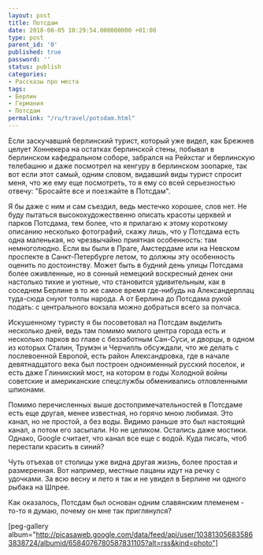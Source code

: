 ```yaml
---
layout: post
title: Потсдам
date: 2018-08-05 10:29:54.000000000 +01:00
type: post
parent_id: '0'
published: true
password: ''
status: publish
categories:
- Рассказы про места
tags:
- Берлин
- Германия
- Потсдам
permalink: "/ru/travel/potsdam.html"
---
```

Если заскучавший берлинский турист, который уже видел, как Брежнев целует Хоннекера на остатках берлинской стены, побывал в берлинском кафедральном соборе, забрался на Рейхстаг и берлинскую телебашню и даже посмотрел на кенгуру в берлинском зоопарке, так вот если этот самый, одним словом, видавший виды турист спросит меня, что же ему еще посмотреть, то я ему со всей серьезностью отвечу: "Бросайте все и поезжайте в Потсдам".

Я бы даже с ним и сам съездил, ведь местечко хорошее, слов нет. Не буду пытаться высокохудожественно описать красоты церквей и парков Потсдама, тем более, что я прилагаю к этому короткому описанию несколько фотографий, скажу лишь, что у Потсдама есть одна маленькая, но чрезвычайно приятная особенность: там немноголюдно. Если вы были в Праге, Амстердаме или на Невском проспекте в Санкт-Петербурге летом, то должны эту особенность оценить по достоинству. Может быть в будний день улицы Потсдама более оживленные, но в сонный немецкий воскресный денек они настолько тихие и уютные, что становится удивительным, как в соседнем Берлине в то же самое время где-нибудь на Александерплац туда-сюда снуют толпы народа. А от Берлина до Потсдама рукой подать: с центрального вокзала можно добраться всего за полчаса.

Искушенному туристу я бы посоветовал на Потсдам выделить несколько дней, ведь там помимо милого центра города есть и несколько парков во главе с беззаботным Сан-Суси, и дворцы, в одном из которых Сталин, Трумэн и Черчилль обсуждали, что же делать с послевоенной Европой, есть район Александровка, где в начале девятнадцатого века был построен одноименный русский поселок, и есть даже Глиникский мост, на котором в годы Холодной войны советские и американские спецслужбы обменивались отловленными шпионами.

Помимо перечисленных выше достопримечательностей в Потсдаме есть еще другая, менее известная, но горячо мною любимая. Это канал, но не простой, а без воды. Видимо раньше это был настоящий канал, а потом его засыпали. Но не целиком. Остались даже мостики. Однако, Google считает, что канал все еще с водой. Куда писать, чтоб перестали красить в синий?

Чуть отъехав от столицы уже видна другая жизнь, более простая и размеренная. Вот например, местные пацаны идут на речку с удочками. За всю весну и лето я так и не увидел в Берлине ни одного рыбака на Шпрее.

Как оказалось, Потсдам был основан одним славянским племенем - то-то я думаю, почему он мне так приглянулся?

[peg-gallery album="http://picasaweb.google.com/data/feed/api/user/103813056835863838724/albumid/6584076780587831105?alt=rss&kind=photo"]

